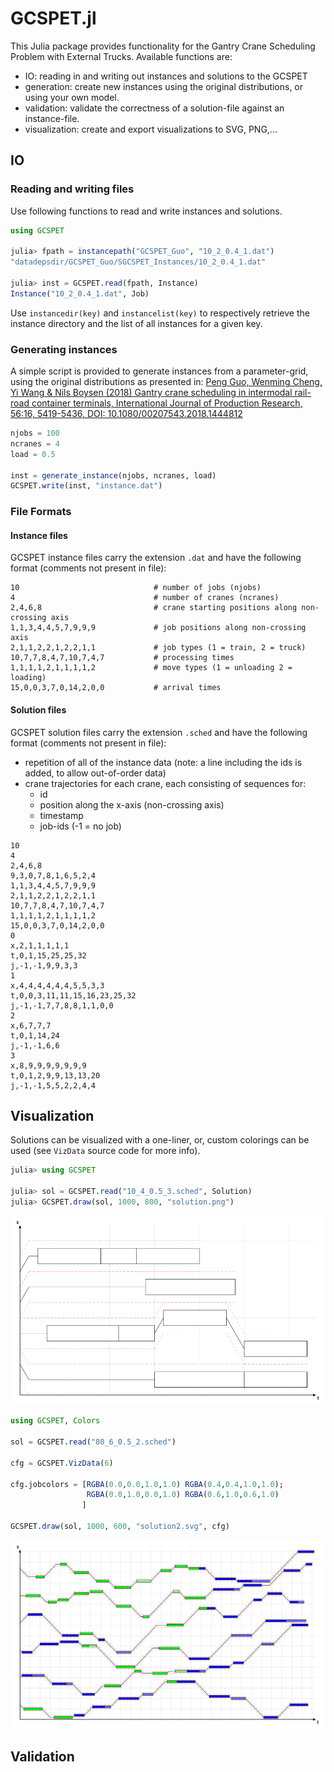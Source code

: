 # GCSPET.jl

This Julia package provides functionality for the Gantry Crane Scheduling Problem with External Trucks. Available functions are:

- IO: reading in and writing out instances and solutions to the GCSPET
- generation: create new instances using the original distributions, or using your own model.
- validation: validate the correctness of a solution-file against an instance-file.
- visualization: create and export visualizations to SVG, PNG,...


## IO
### Reading and writing files
Use following functions to read and write instances and solutions.

```julia
using GCSPET

julia> fpath = instancepath("GCSPET_Guo", "10_2_0.4_1.dat")
"datadepsdir/GCSPET_Guo/SGCSPET_Instances/10_2_0.4_1.dat"

julia> inst = GCSPET.read(fpath, Instance)
Instance("10_2_0.4_1.dat", Job)
```

Use `instancedir(key)` and `instancelist(key)` to respectively retrieve the instance directory and the list of all instances for a given key.

### Generating instances
A simple script is provided to generate instances from a parameter-grid, using the original distributions as presented in:
[Peng Guo, Wenming Cheng, Yi Wang & Nils Boysen (2018) Gantry crane scheduling in intermodal rail-road container terminals, International Journal of Production Research, 56:16, 5419-5436, DOI: 10.1080/00207543.2018.1444812 ](https://www.tandfonline.com/doi/abs/10.1080/00207543.2018.1444812)

```julia
njobs = 100
ncranes = 4
load = 0.5

inst = generate_instance(njobs, ncranes, load)
GCSPET.write(inst, "instance.dat")
```

### File Formats
#### Instance files
GCSPET instance files carry the extension `.dat` and have the following format (comments not present in file):

```
10                              # number of jobs (njobs)
4                               # number of cranes (ncranes)
2,4,6,8                         # crane starting positions along non-crossing axis
1,1,3,4,4,5,7,9,9,9             # job positions along non-crossing axis
2,1,1,2,2,1,2,2,1,1             # job types (1 = train, 2 = truck)
10,7,7,8,4,7,10,7,4,7           # processing times
1,1,1,1,2,1,1,1,1,2             # move types (1 = unloading 2 = loading)
15,0,0,3,7,0,14,2,0,0           # arrival times
```

#### Solution files
GCSPET solution files carry the extension `.sched` and have the following format (comments not present in file): 
- repetition of all of the instance data (note: a line including the ids is added, to allow out-of-order data)
- crane trajectories for each crane, each consisting of sequences for:
    * id
    * position along the x-axis (non-crossing axis)
    * timestamp
    * job-ids (-1  = no job)

```
10
4
2,4,6,8
9,3,0,7,8,1,6,5,2,4
1,1,3,4,4,5,7,9,9,9
2,1,1,2,2,1,2,2,1,1
10,7,7,8,4,7,10,7,4,7
1,1,1,1,2,1,1,1,1,2
15,0,0,3,7,0,14,2,0,0
0
x,2,1,1,1,1,1
t,0,1,15,25,25,32
j,-1,-1,9,9,3,3
1
x,4,4,4,4,4,4,5,5,3,3
t,0,0,3,11,11,15,16,23,25,32
j,-1,-1,7,7,8,8,1,1,0,0
2
x,6,7,7,7
t,0,1,14,24
j,-1,-1,6,6
3
x,8,9,9,9,9,9,9,9
t,0,1,2,9,9,13,13,20
j,-1,-1,5,5,2,2,4,4
```

## Visualization
Solutions can be visualized with a one-liner, or, custom colorings can be used (see `VizData` source code for more info). 

```julia
julia> using GCSPET

julia> sol = GCSPET.read("10_4_0.5_3.sched", Solution)
julia> GCSPET.draw(sol, 1000, 800, "solution.png")
```

![Example of a solution](solution.png)



```julia
using GCSPET, Colors

sol = GCSPET.read("80_6_0.5_2.sched")

cfg = GCSPET.VizData(6)

cfg.jobcolors = [RGBA(0.0,0.0,1.0,1.0) RGBA(0.4,0.4,1.0,1.0);
                 RGBA(0.0,1.0,0.0,1.0) RGBA(0.6,1.0,0.6,1.0)
                ]

GCSPET.draw(sol, 1000, 600, "solution2.svg", cfg)
```

![Example of a solution as .svg](solution2.svg)

## Validation
